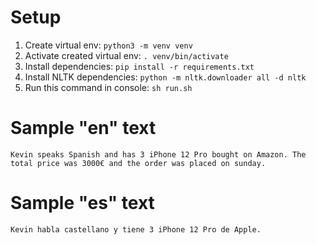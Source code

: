 # Setup
1. Create virtual env: `python3 -m venv venv`
2. Activate created virtual env: `. venv/bin/activate`
3. Install dependencies: `pip install -r requirements.txt`
4. Install NLTK dependencies: `python -m nltk.downloader all -d nltk`
5. Run this command in console: `sh run.sh`

# Sample "en" text
`
Kevin speaks Spanish and has 3 iPhone 12 Pro bought on Amazon.
The total price was 3000€ and the order was placed on sunday.
`

# Sample "es" text
`
Kevin habla castellano y tiene 3 iPhone 12 Pro de Apple.
`